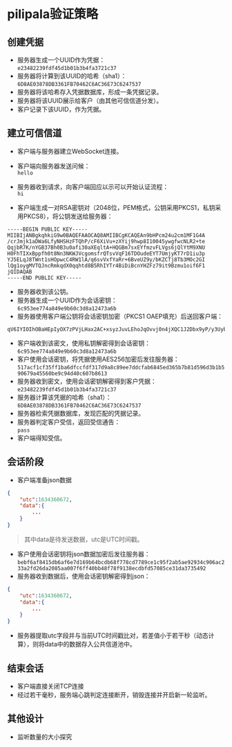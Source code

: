 # pilipala验证策略

## 创建凭据

* 服务器生成一个UUID作为凭据：  
`e23482239fdf45d1b01b3b4fa3721c37`
* 服务器将计算到该UUID的哈希（sha1）：  
`6D8AE03878DB3361FB70462C6AC36E73C6247537`
* 服务器将该哈希存入凭据数据库，形成一条凭据记录。
* 服务器将该UUID展示给客户（由其他可信信道分发）。
* 客户记录下该UUID，作为凭据。

## 建立可信信道

* 客户端与服务器建立WebSocket连接。

* 客户端向服务器发送问候：  
`hello`
* 服务器收到请求，向客户端回应以示可以开始认证流程：  
`hi`
* 客户端生成一对RSA密钥对（2048位，PEM格式，公钥采用PKCS1，私钥采用PKCS8），将公钥发送给服务器：

```text
-----BEGIN PUBLIC KEY-----
MIIBIjANBgkqhkiG9w0BAQEFAAOCAQ8AMIIBCgKCAQEAn9bHPcm24u2cm1MF1G4A
/crJmjk1aDWa6LfyNHSHzFTQhP/cF6XiVu+zXYij9hwp8I10045ywgfwcNLR2+te
QqjbR7K/nYGB37Bh0B3u0afi30aXEqltA+HQGBm7sxEYfmzvFLVgs6jQlYtM9XNU
H0FhTIXxBppfh0t8Nn3NKWJVcgomsfrQTsvVqF16TDOudeEYT7UmjyKT7rD1iu3p
YJ5ELqJ8TWnt1sHOpwcC4RW1lA/q6svVxfYaRr+6BveUZ9y/bKZCTj8Tb3MOc2GI
lQg1oygMVTQJncRmkqdX0qqhtd8B5RhIYTr4BiDiBcnYHZFz79it9Bzmu1oif6F1
jQIDAQAB
-----END PUBLIC KEY-----
```

* 服务器收到该公钥。
* 服务器生成一个UUID作为会话密钥：  
`6c953ee774a849e9b60c3d8a12473a6b`
* 服务器使用客户端公钥将会话密钥加密（PKCS1 OAEP填充）后送回客户端：

```text
qV6IYIOIhOBaHEpIyOX7zPVjLHax2AC+xsyzJuvLEhoJqOvvj0n4jXQC1J2Dbx9yP/y3UybccSbXj7ut+EW0UORC6rA3sMA/R+p2F5hlgJhPdzDLKoOvpWxtROq23OX6i4yoqZ3MoituqGICBxoVopz30TVc3Y+ayHPYYrkNvYc5PBZu2BGgPmM/CLiuc1dQ3o6fJ0LkamXkiBqTu4e9lwEOLJaE2ht+VGW0zue6ecIlUEjHrcU37m9kLlFsEeAweDtg3ppoKtnEVziy46m6ygnCbbxUbamxGdq+N6AFuCWl/C5VY7B05YOMCV9KNZgv6SE2LcUaHhSbrZTc/OFSTg==
```

* 客户端收到该密文，使用私钥解密得到会话密钥：
`6c953ee774a849e9b60c3d8a12473a6b`
* 客户使用会话密钥，将凭据使用AES256加密后发往服务器：
`517acf1cf35ff1ba6dfccfdf317d9a8c89ee7ddcfab6845ed365b7b81d596d3b1b590679a45560be9c94d40c607b8613`
* 服务器收到密文，使用会话密钥解密得到客户凭据：  
`e23482239fdf45d1b01b3b4fa3721c37`
* 服务器计算该凭据的哈希（sha1）：
`6D8AE03878DB3361FB70462C6AC36E73C6247537`
* 服务器检索凭据数据库，发现匹配的凭据记录。
* 服务器判定客户受信，返回受信通告：  
`pass`
* 客户端得知受信。

## 会话阶段

* 客户端准备json数据

```json
{
    "utc":1634360672,
    "data":{
        ...
    }
}
```

> 其中data是待发送数据，utc是UTC时间戳。

* 客户使用会话密钥将json数据加密后发往服务器：
`bebf6af8415db6af6e7d169b64bcdb68f778cd7789ce1c95f2ab5ae92934c906ac233a2fd26da2085aa007f6ff40bb48f78f9138ecdbfd57085ce31da3735492`
* 服务器收到数据后，使用会话密钥解密得到json：

```json
{
    "utc":1634360672,
    "data":{
        ...
    }
}
```

* 服务器提取utc字段并与当前UTC时间戳比对，若差值小于若干秒（动态计算），则将data中的数据存入公共信道池中。

## 结束会话

* 客户端直接关闭TCP连接
* 经过若干毫秒，服务端心跳判定连接断开，销毁连接并开启新一轮监听。

## 其他设计

* 监听数量的大小探究
